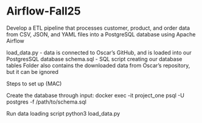 # Airflow-Fall25
Develop a ETL pipeline that processes customer, product, and order data from CSV, JSON, and YAML files into a PostgreSQL database using Apache Airflow

load_data.py - data is connected to Oscar’s GitHub, and is loaded into our PostgresSQL database
schema.sql - SQL script creating our database tables
Folder also contains the downloaded data from Oscar’s repository, but it can be ignored

Steps to set up (MAC) 

Create the database through input:
docker exec -it project_one psql -U postgres -f /path/to/schema.sql

Run data loading script
python3 load_data.py 
